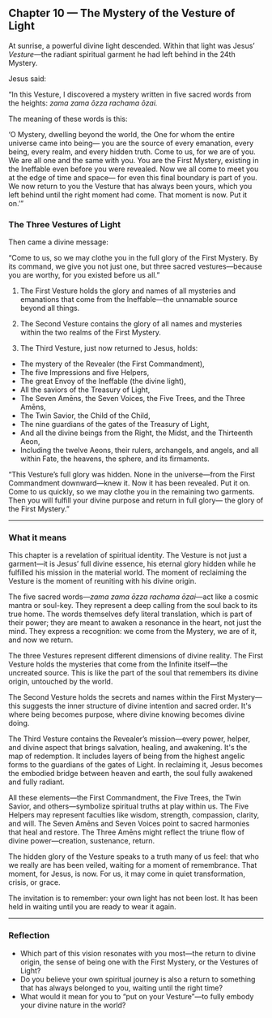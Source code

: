 ## Chapter 10 — The Mystery of the Vesture of Light

At sunrise, a powerful divine light descended. Within that light was Jesus’ *Vesture*—the radiant spiritual garment he had left behind in the 24th Mystery.

Jesus said:

“In this Vesture, I discovered a mystery written in five sacred words from the heights:
*zama zama ōzza rachama ōzai.*

The meaning of these words is this:

‘O Mystery, dwelling beyond the world, the One for whom the entire universe came into being—
you are the source of every emanation, every being, every realm, and every hidden truth.
Come to us, for we are of you. We are all one and the same with you.
You are the First Mystery, existing in the Ineffable even before you were revealed.
Now we all come to meet you at the edge of time and space—
for even this final boundary is part of you.
We now return to you the Vesture that has always been yours,
which you left behind until the right moment had come.
That moment is now. Put it on.’”

### The Three Vestures of Light

Then came a divine message:

“Come to us, so we may clothe you in the full glory of the First Mystery.
By its command, we give you not just one, but three sacred vestures—because you are worthy,
for you existed before us all.”

1. The First Vesture holds the glory and names of all mysteries and emanations that come from the Ineffable—the unnamable source beyond all things.

2. The Second Vesture contains the glory of all names and mysteries within the two realms of the First Mystery.

3. The Third Vesture, just now returned to Jesus, holds:

* The mystery of the Revealer (the First Commandment),
* The five Impressions and five Helpers,
* The great Envoy of the Ineffable (the divine light),
* All the saviors of the Treasury of Light,
* The Seven Amēns, the Seven Voices, the Five Trees, and the Three Amēns,
* The Twin Savior, the Child of the Child,
* The nine guardians of the gates of the Treasury of Light,
* And all the divine beings from the Right, the Midst, and the Thirteenth Aeon,
* Including the twelve Aeons, their rulers, archangels, and angels, and all within Fate, the heavens, the sphere, and its firmaments.

“This Vesture’s full glory was hidden. None in the universe—from the First Commandment downward—knew it.
Now it has been revealed. Put it on. Come to us quickly, so we may clothe you in the remaining two garments.
Then you will fulfill your divine purpose and return in full glory—
the glory of the First Mystery.”

---

### What it means

This chapter is a revelation of spiritual identity. The Vesture is not just a garment—it is Jesus’ full divine essence, his eternal glory hidden while he fulfilled his mission in the material world. The moment of reclaiming the Vesture is the moment of reuniting with his divine origin.

The five sacred words—*zama zama ōzza rachama ōzai*—act like a cosmic mantra or soul-key. They represent a deep calling from the soul back to its true home. The words themselves defy literal translation, which is part of their power; they are meant to awaken a resonance in the heart, not just the mind. They express a recognition: we come from the Mystery, we are of it, and now we return.

The three Vestures represent different dimensions of divine reality. The First Vesture holds the mysteries that come from the Infinite itself—the uncreated source. This is like the part of the soul that remembers its divine origin, untouched by the world.

The Second Vesture holds the secrets and names within the First Mystery—this suggests the inner structure of divine intention and sacred order. It's where being becomes purpose, where divine knowing becomes divine doing.

The Third Vesture contains the Revealer’s mission—every power, helper, and divine aspect that brings salvation, healing, and awakening. It's the map of redemption. It includes layers of being from the highest angelic forms to the guardians of the gates of Light. In reclaiming it, Jesus becomes the embodied bridge between heaven and earth, the soul fully awakened and fully radiant.

All these elements—the First Commandment, the Five Trees, the Twin Savior, and others—symbolize spiritual truths at play within us. The Five Helpers may represent faculties like wisdom, strength, compassion, clarity, and will. The Seven Amēns and Seven Voices point to sacred harmonies that heal and restore. The Three Amēns might reflect the triune flow of divine power—creation, sustenance, return.

The hidden glory of the Vesture speaks to a truth many of us feel: that who we really are has been veiled, waiting for a moment of remembrance. That moment, for Jesus, is now. For us, it may come in quiet transformation, crisis, or grace.

The invitation is to remember: your own light has not been lost. It has been held in waiting until you are ready to wear it again.

---

### Reflection

* Which part of this vision resonates with you most—the return to divine origin, the sense of being one with the First Mystery, or the Vestures of Light?
* Do you believe your own spiritual journey is also a return to something that has always belonged to you, waiting until the right time?
* What would it mean for you to “put on your Vesture”—to fully embody your divine nature in the world?
